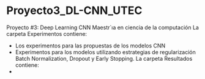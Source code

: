 # Proyecto3_DL-CNN_UTEC
Proyecto #3: Deep Learning CNN Maestr´ıa en ciencia de la computación
La carpeta Experimentos contiene:
 - Los experimentos para las propuestas de los modelos CNN
 - Experimentos para los modelos utilizando estrategias de regularización Batch Normalization, Dropout y Early Stopping.
 La carpeta Resultados contiene:
 - 
